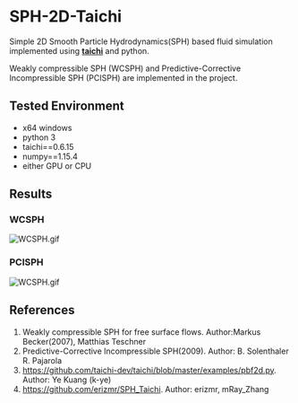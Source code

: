 # SPH-2D-Taichi

Simple 2D Smooth Particle Hydrodynamics(SPH) based fluid simulation implemented using [**taichi**](https://taichi.readthedocs.io/en/stable/) and python.

Weakly compressible SPH (WCSPH) and Predictive-Corrective Incompressible SPH (PCISPH) are implemented in the project.

## Tested Environment

+ x64 windows
+ python 3
+ taichi==0.6.15
+ numpy==1.15.4
+ either GPU or CPU

## Results

### WCSPH
![WCSPH.gif](https://raw.githubusercontent.com/MmmmHeee/SPH-Taichi/master/result/wcsph.gif)

### PCISPH
![WCSPH.gif](https://raw.githubusercontent.com/MmmmHeee/SPH-Taichi/master/result/pcisph.gif)

## References
1. Weakly compressible SPH for free surface flows. Author:Markus Becker(2007), Matthias Teschner
2. Predictive-Corrective Incompressible SPH(2009). Author: B. Solenthaler  R. Pajarola
3. https://github.com/taichi-dev/taichi/blob/master/examples/pbf2d.py. Author: Ye Kuang (k-ye)
4. https://github.com/erizmr/SPH_Taichi. Author: erizmr, mRay_Zhang
